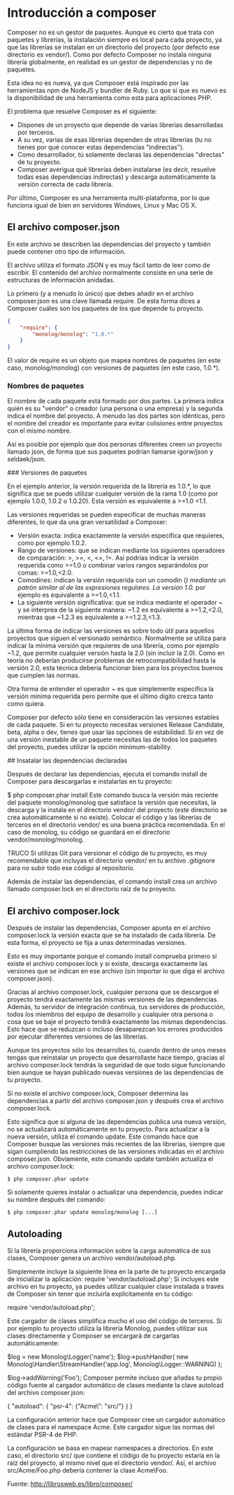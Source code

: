 # Introducción a composer


Composer no es un gestor de paquetes. Aunque es cierto que trata con paquetes y 
librerías, la instalación siempre es local para cada proyecto, ya que las librerías 
se instalan en un directorio del proyecto (por defecto ese directorio es vendor/). 
Como por defecto Composer no instala ninguna librería globalmente, en realidad 
es un gestor de dependencias y no de paquetes.

Esta idea no es nueva, ya que Composer está inspirado por las herramientas npm 
de NodeJS y bundler de Ruby. Lo que sí que es nuevo es la disponibilidad de una 
herramienta como esta para aplicaciones PHP.

El problema que resuelve Composer es el siguiente:

- Dispones de un proyecto que depende de varias librerías desarrolladas por terceros.
- A su vez, varias de esas librerías dependen de otras librerías (tu no tienes 
por qué conocer estas dependencias "indirectas").
- Como desarrollador, tú solamente declaras las dependencias "directas" de tu proyecto.
- Composer averigua qué librerías deben instalarse (es decir, resuelve todas esas 
dependencias indirectas) y descarga automáticamente la versión correcta de cada librería.

Por último, Composer es una herramienta multi-plataforma, por lo que funciona 
igual de bien en servidores Windows, Linux y Mac OS X.



## El archivo composer.json

En este archivo se describen las dependencias del proyecto y también puede 
contener otro tipo de información.

El archivo utiliza el formato JSON y es muy fácil tanto de leer como de escribir. 
El contenido del archivo normalmente consiste en una serie de estructuras de 
información anidadas.

Lo primero (y a menudo lo único) que debes añadir en el archivo composer.json 
es una clave llamada require. De esta forma dices a Composer cuáles son los 
paquetes de los que depende tu proyecto.

```json
{
    "require": {
        "monolog/monolog": "1.0.*"
    }
}
```

El valor de require es un objeto que mapea nombres de paquetes (en este caso, 
monolog/monolog) con versiones de paquetes (en este caso, 1.0.*).

### Nombres de paquetes

El nombre de cada paquete está formado por dos partes. La primera indica quién 
es su "vendor" o creador (una persona o una empresa) y la segunda indica el 
nombre del proyecto. A menudo las dos partes son idénticas, pero el nombre del 
creador es importante para evitar colisiones entre proyectos con el mismo nombre. 

Así es posible por ejemplo que dos personas diferentes creen un proyecto llamado 
json, de forma que sus paquetes podrían llamarse igorw/json y seldaek/json.

### Versiones de paquetes

En el ejemplo anterior, la versión requerida de la librería es 1.0.*, lo que 
significa que se puede utilizar cualquier versión de la rama 1.0 (como por 
ejemplo 1.0.0, 1.0.2 o 1.0.20). Esta versión es equivalente a >=1.0 <1.1.

Las versiones requeridas se pueden especificar de muchas maneras diferentes, 
lo que da una gran versatilidad a Composer:

- Versión exacta: indica exactamente la versión específica que requieres, 
como por ejemplo 1.0.2.
- Rango de versiones: que se indican mediante los siguientes operadores de 
comparación: >, >=, <, <=, !=. Así podrías indicar la versión requerida como >=1.0 
o combinar varios rangos separándolos por comas: >=1.0,<2.0.
- Comodines: indican la versión requerida con un comodín (*) mediante un patrón 
similar al de las expresiones regulares. La versión 1.0.* por ejemplo es 
equivalente a >=1.0,<1.1.
- La siguiente versión significativa: que se indica mediante el operador ~ y se 
interprea de la siguiente manera: ~1.2 es equivalente a >=1.2,<2.0, mientras 
que ~1.2.3 es equivalente a >=1.2.3,<1.3.

La última forma de indicar las versiones es sobre todo útil para aquellos 
proyectos que siguen el versionado semántico. Normalmente se utiliza para 
indicar la mínima versión que requieres de una librería, como por ejemplo ~1.2, 
que permite cualquier versión hasta la 2.0 (sin incluir la 2.0). Como en teoría 
no deberían producirse problemas de retrocompatibilidad hasta la versión 2.0, 
esta técnica debería funcionar bien para los proyectos buenos que cumplen las 
normas.

Otra forma de entender el operador ~ es que simplemente especifica la versión 
mínima requerida pero permite que el último dígito crezca tanto como quiera.

Composer por defecto sólo tiene en consideración las versiones estables de cada 
paquete. Si en tu proyecto necesitas versiones Release Candidate, beta, alpha o 
dev, tienes que usar las opciones de estabilidad. Si en vez de una versión 
inestable de un paquete necesitas las de todos los paquetes del proyecto, puedes 
utilizar la opción minimum-stability.


## Insatalar las dependencias declaradas

Después de declarar las dependencias, ejecuta el comando install de Composer 
para descargarlas e instalarlas en tu proyecto:

$ php composer.phar install
Este comando busca la versión más reciente del paquete monolog/monolog que 
satisface la versión que necesitas, la descarga y la instala en el directorio 
vendor/ del proyecto (este directorio se crea automáticamente si no existe). 
Colocar el código y las librerías de terceros en el directorio vendor/ es una 
buena práctica recomendada. En el caso de monolog, su código se guardará en el 
directorio vendor/monolog/monolog.

TRUCO
Si utilizas Git para versionar el código de tu proyecto, es muy recomendable 
que incluyas el directorio vendor/ en tu archivo .gitignore para no subir todo 
ese código al repositorio.

Además de instalar las dependencias, el comando install crea un archivo llamado 
composer.lock en el directorio raíz de tu proyecto.




## El archivo composer.lock


Después de instalar las dependencias, Composer apunta en el archivo composer.lock 
la versión exacta que se ha instalado de cada librería. De esta forma, el proyecto 
se fija a unas determinadas versiones.

Esto es muy importante porque el comando install comprueba primero si existe el 
archivo composer.lock y si existe, descarga exactamente las versiones que se indican 
en ese archivo (sin importar lo que diga el archivo composer.json).

Gracias al archivo composer.lock, cualquier persona que se descargue el proyecto 
tendrá exactamente las mismas versiones de las dependencias. Además, tu servidor 
de integración continua, tus servidores de producción, todos los miembros del 
equipo de desarrollo y cualquier otra persona o cosa que se baje el proyecto 
tendrá exactamente las mismas dependencias. Esto hace que se reduzcan o incluso 
desaparezcan los errores producidos por ejecutar diferentes versiones de las librerías.

Aunque los proyectos sólo los desarrolles tú, cuando dentro de unos meses tengas 
que reinstalar un proyecto que desarrollaste hace tiempo, gracias al archivo 
composer.lock tendrás la seguridad de que todo sigue funcionando bien aunque 
se hayan publicado nuevas versiones de las dependencias de tu proyecto.

Si no existe el archivo composer.lock, Composer determina las dependencias a 
partir del archivo composer.json y después crea el archivo composer.lock.

Esto significa que si alguna de las dependencias publica una nueva versión, 
no se actualizará automáticamente en tu proyecto. Para actualizar a la nueva 
versión, utiliza el comando update. Este comando hace que Composer busque 
las versiones más recientes de las librerías, siempre que sigan cumpliendo las 
restricciones de las versiones indicadas en el archivo composer.json. Obviamente, 
este comando update también actualiza el archivo composer.lock:

```
$ php composer.phar update
```

Si solamente quieres instalar o actualizar una dependencia, puedes indicar su 
nombre después del comando:

```
$ php composer.phar update monolog/monolog [...]
```

## Autoloading

Si la librería proporciona información sobre la carga automática de sus clases, 
Composer genera un archivo vendor/autoload.php. 

Simplemente incluye la siguiente línea en la parte de tu proyecto encargada de 
inicializar la aplicación:
require 'vendor/autoload.php';
Si incluyes este archivo en tu proyecto, ya puedes utilizar cualquier clase 
instalada a través de Composer sin tener que incluirla explícitamente en tu 
código:

require 'vendor/autoload.php';

Este cargador de clases simplifica mucho el uso del código de terceros. Si por 
ejemplo tu proyecto utiliza la librería Monolog, puedes utilizar sus clases 
directamente y Composer se encargará de cargarlas automáticamente:

$log = new Monolog\Logger('name');
$log->pushHandler(
    new Monolog\Handler\StreamHandler('app.log', Monolog\Logger::WARNING)
);
 
$log->addWarning('Foo');
Composer permite incluso que añadas tu propio código fuente al cargador automático de clases mediante la clave autoload del archivo composer.json:

{
    "autoload": {
        "psr-4": {"Acme\\": "src/"}
    }
}

La configuración anterior hace que Composer cree un cargador automático de 
clases para el namespace Acme. Este cargador sigue las normas del estándar 
PSR-4 de PHP.

La configuración se basa en mapear namespaces a directorios. En este caso, el 
directorio src/ que contiene el código de tu proyecto estaría en la raíz del 
proyecto, al mismo nivel que el directorio vendor/. Así, el archivo src/Acme/Foo.php 
debería contener la clase Acme\Foo.



Fuente: http://librosweb.es/libro/composer/